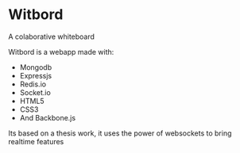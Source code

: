 Witbord
=======

A colaborative whiteboard

Witbord is a webapp made with:

- Mongodb
- Expressjs
- Redis.io
- Socket.io
- HTML5
- CSS3
- And Backbone.js

Its based on a thesis work, it uses the power of websockets to bring realtime features
